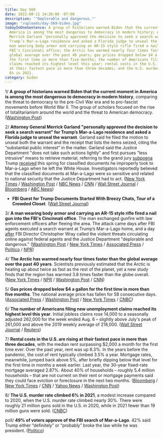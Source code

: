 ```yaml
---
title: Day 569
date: 2022-08-11 14:26:00 -07:00
description: '"Deplorable and dangerous."'
image: "/uploads/day-569-biden.jpg"
todayInOneSentence: A group of historians warned Biden that the current moment in
  America is among the most dangerous to democracy in modern history; Attorney General
  Merrick Garland "personally approved the decision to seek a search warrant" for
  Trump’s Mar-a-Lago residence and asked a Florida judge to unseal the warrant; a
  man wearing body armor and carrying an AR-15 style rifle fired a nail gun into the
  FBI's Cincinnati office; the Arctic has warmed nearly four times faster than the
  global average over the past 40 years; gas prices dropped below $4 a gallon for
  the first time in more than five months; the number of Americans filing new unemployment
  claims reached its highest level this year; rental costs in the U.S. are rising
  at their fastest pace in more than three decades; and the U.S. murder rate climbed
  6% in 2021.
category: biden
---
```


1/ **A group of historians warned Biden that the current moment in America is among the most dangerous to democracy in modern history**, comparing the threat to democracy to the pre-Civil War era and to pro-fascist movements before World War II. The group of scholars focused on the rise of totalitarianism around the world and the threat to American democracy. ([Washington Post](https://www.washingtonpost.com/politics/2022/08/10/biden-us-historians-democracy-threat/))

2/ **Attorney General Merrick Garland "personally approved the decision to seek a search warrant" for Trump’s Mar-a-Lago residence and asked a Florida judge to unseal the warrant**. Garland said he filed the motion to unseal both the warrant and the receipt that lists the items seized, citing the “substantial public interest” in the matter. Garland said the Justice Department "does not take such actions lightly" and first pursues "less intrusive" means to retrieve material, referring to the grand jury [subpoena](https://www.nytimes.com/2022/08/11/us/politics/trump-fbi-subpoena.html) Trump [received](https://www.cnn.com/2022/08/11/politics/mar-a-lago-search-subpoena-latest/) this spring for classified documents he improperly took to Mar-a-Lago when he left the White House. Investigators reportedly believed that the classified documents at Mar-a-Lago were so sensitive and related to national security that the Justice Department had to act. ([New York Times](https://www.nytimes.com/live/2022/08/11/us/garland-trump-statement-doj/garland-says-the-justice-dept-is-unsealing-the-search-warrant-used-in-the-trump-investigation?smid=url-share) / [Washington Post](https://www.washingtonpost.com/national-security/2022/08/11/garland-trump-mar-a-lago/) / [NBC News](https://www.nbcnews.com/politics/trump-received-subpoena-fbi-search-mar-lago-home-rcna42693) / [CNN](https://www.cnn.com/2022/08/11/politics/garland-announcement-justice-department/index.html) / [Wall Street Journal](https://www.wsj.com/articles/justice-department-asks-judge-to-unseal-mar-a-lago-search-warrant-11660245559?mod=hp_lead_pos1) / [Bloomberg](https://www.bloomberg.com/news/articles/2022-08-11/garland-says-justice-to-ask-judge-to-unseal-trump-warrant?srnd=premium-canada&sref=MIBMEEoj) / [ABC News](https://abcnews.go.com/Politics/attorney-general-merrick-garland-set-speak/story?id=88252143))

* **FBI Quest for Trump Documents Started With Breezy Chats, Tour of a Crowded Closet**. ([Wall Street Journal](https://www.wsj.com/articles/fbi-quest-for-trump-documents-started-with-breezy-chats-tour-of-a-crowded-closet-11660169349?mod=hp_lead_pos6))

3/ **A man wearing body armor and carrying an AR-15 style rifle fired a nail gun into the FBI's Cincinnati office**. The man exchanged gunfire with law enforcement officers after fleeing the area. The attack came days after FBI agents executed a search warrant at Trump’s Mar-a-Lago home, and a day [after](https://www.nbcnews.com/politics/politics-news/fbis-wray-denounces-threats-law-enforcement-agency-searches-trumps-hom-rcna42564) FBI Director Christopher Wray called the violent threats circulating online against federal agents and the Justice Department "deplorable and dangerous." ([Washington Post](https://www.washingtonpost.com/nation/2022/08/11/fbi-building-breach-armed/) / [New York Times](https://www.nytimes.com/live/2022/08/11/us/fbi-cincinnati-shooting-news/fbi-cincinnati-armed-person?smid=url-share) / [Associated Press](https://apnews.com/article/donald-trump-mar-a-lago-nebraska-omaha-christopher-wray-c4321830fd11e845851d8036b0e0a3fe) / [Politico](https://www.politico.com/news/2022/08/11/fbi-building-attacked-in-cincinnati-00051122) / [NPR](https://www.npr.org/2022/08/11/1116948902/fbi-mar-a-lago-threats-wray))

4/ **The Arctic has warmed nearly four times faster than the global average over the past 40 years**. Scientists previously estimated that the Arctic is heating up about twice as fast as the rest of the planet, yet a new study finds that the region has warmed 3.8 times faster than the globe overall. ([New York Times](https://www.nytimes.com/2022/08/11/climate/arctic-global-warming.html) / [NPR](https://www.npr.org/2022/08/11/1116608415/the-arctic-is-heating-up-nearly-four-times-faster-than-the-rest-of-earth-study-f) / [Washington Post](https://www.washingtonpost.com/climate-environment/2022/08/11/climate-changes-impact-intensifies-us-is-poised-pass-major-bill/) / [CNN](https://www.cnn.com/2022/08/11/us/arctic-rapid-warming-climate/index.html))

5/ **Gas prices dropped below $4 a gallon for the first time in more than five months**. The national average price has fallen for 58 consecutive days. ([Associated Press](https://apnews.com/article/prices-820e356328581d63f735ffd32eeb24a1) / [Washington Post](https://www.washingtonpost.com/business/2022/08/11/gas-prices-4-dollars/) / [New York Times](https://www.nytimes.com/2022/08/11/business/gas-prices-4-a-gallon.html) / [CNBC](https://www.cnbc.com/2022/08/11/national-average-for-a-gallon-of-gas-drops-below-4.html))

6/ **The number of Americans filing new unemployment claims reached its highest level this year**. Initial jobless claims rose 14,000 to a seasonally adjusted 262,000 for the week ended Aug. 6 – slightly above July's peak of 261,000 and above the 2019 weekly average of 218,000. ([Wall Street Journal](https://www.wsj.com/articles/u-s-jobless-claims-rise-slightly-to-new-2022-high-11660221931) / [Reuters](https://www.reuters.com/markets/us/us-weekly-jobless-claims-rise-second-straight-week-2022-08-11/))

7/ **Rental costs in the U.S. are rising at their fastest pace in more than three decades**, with the median rent surpassing $2,000 a month for the first time ever. Over the past year, rent was up 6.3%. In the years before the pandemic, the cost of rent typically climbed 3.5% a year. Mortgage rates, meanwhile, jumped back above 5%, after briefly dipping below that level for the first time in months a week earlier. Last year, the 30-year fixed-rate mortgage averaged 2.87%. About 40% of households – roughly 5.4 million households – that are not current on their rent or mortgage payments said they could face eviction or foreclosure in the next two months. ([Bloomberg](https://www.bloomberg.com/news/features/2022-08-10/us-rental-housing-crisis-spirals-on-inflation-pressure-pandemic-migration?srnd=premium&sref=MIBMEEoj) / [New York Times](https://www.nytimes.com/live/2022/08/10/business/inflation-cpi-report/rent-prices-continue-to-climb-quickly-propping-inflation-up?smid=url-share) / [CNN](https://www.cnn.com/2022/08/11/homes/mortgage-rates-august-11/index.html) / [Yahoo News](https://news.yahoo.com/mortgage-rates-5-percent-140011104.html) / [Washington Post](https://www.washingtonpost.com/business/2022/08/09/rent-inflation-biden/))

8/ **The U.S. murder rate climbed 6% in 2021**, a modest increase compared to 2020, when the U.S. murder rate climbed nearly 30%. There were roughly 21 million guns sold in the U.S. in 2020, while in 2021 fewer than 19 million guns were sold. ([CNBC](https://www.cnbc.com/2022/08/11/us-murder-rates-stayed-high-last-year-but-trend-may-be-reversing-.html))

poll/ **49% of voters approve of the FBI search of Mar-a-Lago**. 42% said Trump either “definitely” or “probably” broke the law while he was president. ([Politico](https://www.politico.com/news/2022/08/11/poll-voters-mar-a-lago-search-00051116))
